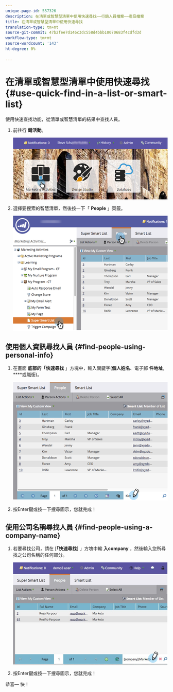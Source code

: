 ```yaml
---
unique-page-id: 557326
description: 在清單或智慧型清單中使用快速尋找——行銷人員檔案——產品檔案
title: 在清單或智慧型清單中使用快速尋找
translation-type: tm+mt
source-git-commit: 47b2fee7d146c3dc558d4bbb10070683f4cdfd3d
workflow-type: tm+mt
source-wordcount: '143'
ht-degree: 0%

---
```



# 在清單或智慧型清單中使用快速尋找 {#use-quick-find-in-a-list-or-smart-list}

使用快速查找功能，從清單或智慧清單的結果中查找人員。

1. 前往行 **銷活動**。

   ![](assets/login-marketing-activities.png)

1. 選擇要搜索的智慧清單，然後按一下「 **People** 」頁籤。

   ![](assets/smartlistpeople.png)

## 使用個人資訊尋找人員 {#find-people-using-personal-info}

1. 在畫面 **底部的「快速尋找** 」方塊中，輸入關鍵字(**個人姓名**、電子郵 **件地址**, ****&#x200B;或職銜)。

   ![](assets/searchpeople.png)

1. 按Enter鍵或按一下搜尋圖示，您就完成！

## 使用公司名稱尋找人員 {#find-people-using-a-company-name}

1. 若要尋找公司，請在 [**「快速尋找**] 」方塊中輸 **入company** ，然後輸入您所尋找之公司名稱的任何部分。

   ![](assets/supersmartlistsearch.jpg)

1. 按Enter鍵或按一下搜尋圖示，您就完成！

恭喜— 快！
